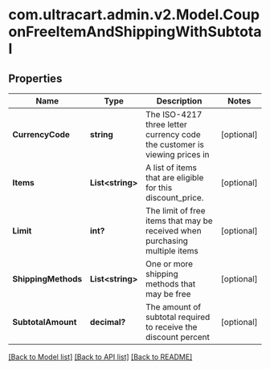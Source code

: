 # com.ultracart.admin.v2.Model.CouponFreeItemAndShippingWithSubtotal
## Properties

Name | Type | Description | Notes
------------ | ------------- | ------------- | -------------
**CurrencyCode** | **string** | The ISO-4217 three letter currency code the customer is viewing prices in | [optional] 
**Items** | **List&lt;string&gt;** | A list of items that are eligible for this discount_price. | [optional] 
**Limit** | **int?** | The limit of free items that may be received when purchasing multiple items | [optional] 
**ShippingMethods** | **List&lt;string&gt;** | One or more shipping methods that may be free | [optional] 
**SubtotalAmount** | **decimal?** | The amount of subtotal required to receive the discount percent | [optional] 


[[Back to Model list]](../README.md#documentation-for-models) [[Back to API list]](../README.md#documentation-for-api-endpoints) [[Back to README]](../README.md)

